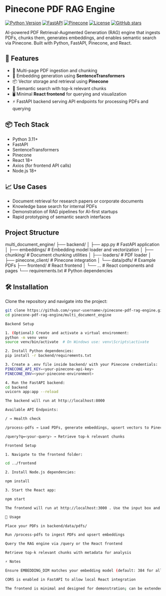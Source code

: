 # Pinecone PDF RAG Engine

[![Python Version](https://img.shields.io/badge/python-3.11+-blue.svg)](https://www.python.org/)
[![FastAPI](https://img.shields.io/badge/FastAPI-v0.111-green)](https://fastapi.tiangolo.com/)
[![Pinecone](https://img.shields.io/badge/Pinecone-v2025.04-purple)](https://www.pinecone.io/)
[![License](https://img.shields.io/badge/license-MIT-green.svg)](LICENSE)
[![GitHub stars](https://img.shields.io/github/stars/<your-username>/pinecone-pdf-rag-engine?style=social)](https://github.com/<your-username>/pinecone-pdf-rag-engine/stargazers)

AI-powered PDF Retrieval-Augmented Generation (RAG) engine that ingests PDFs, chunks them, generates embeddings, and enables semantic search via Pinecone. Built with Python, FastAPI, Pinecone, and React.

## 🚀 Features
- 📄 Multi-page PDF ingestion and chunking
- 🤖 Embedding generation using **SentenceTransformers**
- 📦 Vector storage and retrieval using **Pinecone**
- 🔎 Semantic search with top-k relevant chunks
- 🖥️ Minimal **React frontend** for querying and visualization
- ⚡ FastAPI backend serving API endpoints for processing PDFs and querying

## 📦 Tech Stack
- Python 3.11+
- FastAPI
- SentenceTransformers
- Pinecone
- React 18+
- Axios (for frontend API calls)
- Node.js 18+

## 📈 Use Cases
- Document retrieval for research papers or corporate documents
- Knowledge base search for internal PDFs
- Demonstration of RAG pipelines for AI-first startups
- Rapid prototyping of semantic search interfaces

## Project Structure

multi_document_engine/
├── backend/
│ ├── app.py # FastAPI application
│ ├── embeddings/ # Embedding model loader and vectorization
│ ├── chunking/ # Document chunking utilities
│ ├── loaders/ # PDF loader
│ ├── pinecone_client/ # Pinecone integration
│ └── data/pdfs/ # Example PDFs
├── frontend/ # React frontend
│ └── ... # React components and pages
└── requirements.txt # Python dependencies

## 🛠️ Installation

Clone the repository and navigate into the project:

```bash
git clone https://github.com/<your-username>/pinecone-pdf-rag-engine.git
cd pinecone-pdf-rag-engine/multi_document_engine

Backend Setup

1. (Optional) Create and activate a virtual environment:
python -m venv venv
source venv/bin/activate  # On Windows use: venv\Scripts\activate

2. Install Python dependencies:
pip install -r backend/requirements.txt

3. Create a .env file inside backend/ with your Pinecone credentials:
PINECONE_API_KEY=<your-pinecone-api-key>
PINECONE_ENV=<your-pinecone-environment>

4. Run the FastAPI backend:
cd backend
uvicorn app:app --reload

The backend will run at http://localhost:8000

Available API Endpoints:

/ → Health check

/process-pdfs → Load PDFs, generate embeddings, upsert vectors to Pinecone

/query?q=<your-query> → Retrieve top-k relevant chunks

Frontend Setup

1. Navigate to the frontend folder:

cd ../frontend

2. Install Node.js dependencies:

npm install

3. Start the React app:

npm start

The frontend will run at http://localhost:3000 . Use the input box and button to query the RAG engine.

📝 Usage

Place your PDFs in backend/data/pdfs/

Run /process-pdfs to ingest PDFs and upsert embeddings

Query the RAG engine via /query or the React frontend

Retrieve top-k relevant chunks with metadata for analysis

⚡ Notes

Ensure EMBEDDING_DIM matches your embedding model (default: 384 for all-MiniLM-L6-v2)

CORS is enabled in FastAPI to allow local React integration

The frontend is minimal and designed for demonstration; can be extended for production use. 



